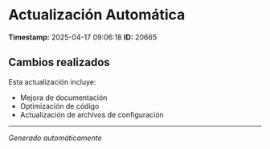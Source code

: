# Actualización Automática

**Timestamp:** 2025-04-17 09:06:18
**ID:** 20665

## Cambios realizados

Esta actualización incluye:
- Mejora de documentación
- Optimización de código
- Actualización de archivos de configuración

---
*Generado automáticamente*
